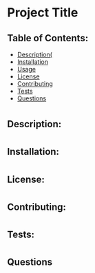# Project Title

##  Table of Contents:
* [Description(](#description)
* [Installation](#installation)
* [Usage](#usage)
* [License](#license)
* [Contributing](#contributing)
* [Tests](#tests)
* [Questions](#questions)

#
## Description:

#
## Installation:

#
## License:

#
## Contributing:

#
## Tests:

#
## Questions


